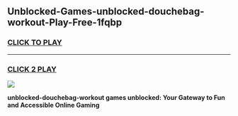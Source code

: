
## Unblocked-Games-unblocked-douchebag-workout-Play-Free-1fqbp
<h3>
<a href="https://premium76.site?title=unblocked-douchebag-workout&ref=19M">CLICK TO PLAY</a></h3>
<hr>

<h3>
<a href="https://premium76.site?title=unblocked-douchebag-workout&ref=19M">CLICK 2 PLAY</a>
  
</h3>

<a href="https://premium76.site?title=unblocked-douchebag-workout&ref=19M"><img src="https://clearcache.store/games.png"></a>


**unblocked-douchebag-workout games unblocked: Your Gateway to Fun and Accessible Online Gaming**
